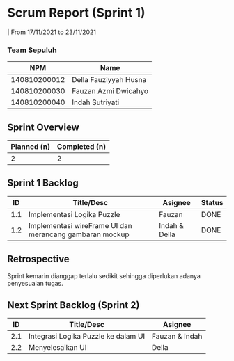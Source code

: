 # Scrum Report (Sprint 1)

| From 17/11/2021 to 23/11/2021

### Team Sepuluh

| NPM          | Name                  |
| ------------ | --------------------- |
| 140810200012 | Della Fauziyyah Husna |
| 140810200030 | Fauzan Azmi Dwicahyo  |
| 140810200040 | Indah Sutriyati       |

## Sprint Overview

| Planned (n) | Completed (n) |
| ----------- | ------------- |
| 2           | 2             |

## Sprint 1 Backlog

| ID  | Title/Desc                                              | Asignee       | Status |
| --- | ------------------------------------------------------- | ------------- | ------ |
| 1.1 | Implementasi Logika Puzzle                              | Fauzan        | DONE   |
| 1.2 | Implementasi wireFrame UI dan merancang gambaran mockup | Indah & Della | DONE   |

## Retrospective

Sprint kemarin dianggap terlalu sedikit sehingga diperlukan adanya penyesuaian tugas.

## Next Sprint Backlog (Sprint 2)

| ID  | Title/Desc                          | Asignee        |
| --- | ----------------------------------- | -------------- |
| 2.1 | Integrasi Logika Puzzle ke dalam UI | Fauzan & Indah |
| 2.2 | Menyelesaikan UI                    | Della          |
